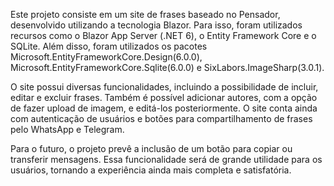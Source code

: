 Este projeto consiste em um site de frases baseado no Pensador, desenvolvido utilizando a tecnologia Blazor. Para isso, foram utilizados recursos como o Blazor App Server (.NET 6), o Entity Framework Core e o SQLite. Além disso, foram utilizados os pacotes Microsoft.EntityFrameworkCore.Design(6.0.0), Microsoft.EntityFrameworkCore.Sqlite(6.0.0) e SixLabors.ImageSharp(3.0.1).

O site possui diversas funcionalidades, incluindo a possibilidade de incluir, editar e excluir frases. Também é possível adicionar autores, com a opção de fazer upload de imagem, e editá-los posteriormente. O site conta ainda com autenticação de usuários e botões para compartilhamento de frases pelo WhatsApp e Telegram.

Para o futuro, o projeto prevê a inclusão de um botão para copiar ou transferir mensagens. Essa funcionalidade será de grande utilidade para os usuários, tornando a experiência ainda mais completa e satisfatória.
